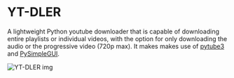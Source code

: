 # YT-DLER
A lightweight Python youtube downloader that is capable of downloading entire playlists or individual videos, with the option for only downloading the audio or the progressive video (720p max). It makes makes use of [pytube3](https://github.com/nficano/pytube) and [PySimpleGUI](https://github.com/PySimpleGUI/PySimpleGUI).

![YT-DLER img](http://fkn0wned.org/imgs/YT-DLER.png)